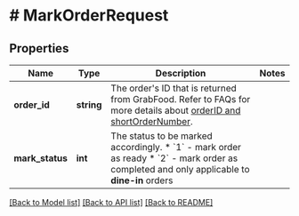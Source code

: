 # # MarkOrderRequest

## Properties

Name | Type | Description | Notes
------------ | ------------- | ------------- | -------------
**order_id** | **string** | The order&#39;s ID that is returned from GrabFood. Refer to FAQs for more details about [orderID and shortOrderNumber](#section/Order/What&#39;s-the-difference-between-orderID-and-shortOrderNumber). |
**mark_status** | **int** | The status to be marked accordingly.  * &#x60;1&#x60; - mark order as ready  * &#x60;2&#x60; - mark order as completed and only applicable to **dine-in** orders |

[[Back to Model list]](../../README.md#models) [[Back to API list]](../../README.md#endpoints) [[Back to README]](../../README.md)
